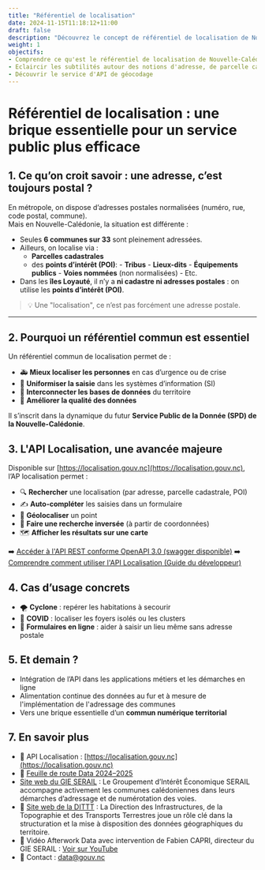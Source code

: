 ```yaml
---
title: "Référentiel de localisation"
date: 2024-11-15T11:18:12+11:00
draft: false
description: "Découvrez le concept de référentiel de localisation de Nouvelle-Calédonie"
weight: 1
objectifs:
- Comprendre ce qu'est le référentiel de localisation de Nouvelle-Calédonie
- Eclaircir les subtilités autour des notions d'adresse, de parcelle cadastrale, de POI
- Découvrir le service d'API de géocodage
---
```



# Référentiel de localisation : une brique essentielle pour un service public plus efficace

## 1. Ce qu’on croit savoir : une adresse, c’est toujours postal ?

En métropole, on dispose d’adresses postales normalisées (numéro, rue, code postal, commune).  
Mais en Nouvelle-Calédonie, la situation est différente :

- Seules **6 communes sur 33** sont pleinement adressées.
- Ailleurs, on localise via :
  - **Parcelles cadastrales**
  - des **points d’intérêt (POI)**:
        - **Tribus**
        - **Lieux-dits**
        - **Équipements publics**
        - **Voies nommées** (non normalisées)
        - Etc.
- Dans les **îles Loyauté**, il n’y a **ni cadastre ni adresses postales** : on utilise les **points d’intérêt (POI)**.

> 💡 Une "localisation", ce n’est pas forcément une adresse postale.

---

## 2. Pourquoi un référentiel commun est essentiel

Un référentiel commun de localisation permet de :

- 🚑 **Mieux localiser les personnes** en cas d’urgence ou de crise
- 🧩 **Uniformiser la saisie** dans les systèmes d’information (SI)
- 🔄 **Interconnecter les bases de données** du territoire
- 🧹 **Améliorer la qualité des données**

Il s’inscrit dans la dynamique du futur **Service Public de la Donnée (SPD) de la Nouvelle-Calédonie**.


## 3. L'API Localisation, une avancée majeure

Disponible sur [https://localisation.gouv.nc](https://localisation.gouv.nc), l’AP localisation permet :

- 🔍 **Rechercher** une localisation (par adresse, parcelle cadastrale, POI)
- ✍️ **Auto-compléter** les saisies dans un formulaire
- 📍 **Géolocaliser** un point
- 🔁 **Faire une recherche inversée** (à partir de coordonnées)
- 🗺️ **Afficher les résultats sur une carte**

➡️ [Accéder à l'API REST conforme OpenAPI 3.0 (swagger disponible)](https://localisation.gouv.nc/api/openapi)
➡️ [Comprendre comment utiliser l'API Localisation (Guide du développeur)](https://guide.data.gouv.nc/guide-du-developpeur/API-localisation/)


## 4. Cas d’usage concrets

- 🌪️ **Cyclone** : repérer les habitations à secourir
- 🦠 **COVID** : localiser les foyers isolés ou les clusters
- 🏢 **Formulaires en ligne** : aider à saisir un lieu même sans adresse postale


## 5. Et demain ?

- Intégration de l’API dans les applications métiers et les démarches en ligne
- Alimentation continue des données au fur et à mesure de l'implémentation de l'adressage des communes
- Vers une brique essentielle d’un **commun numérique territorial**


## 7. En savoir plus

- 🔗 API Localisation : [https://localisation.gouv.nc](https://localisation.gouv.nc)
- 📘 [Feuille de route Data 2024–2025](https://drive.google.com/file/d/1XC_C2qcxsaH5Gj5XCH29STr6oIyKFBvo/view?usp=sharing)
- [Site web du GIE SERAIL](https://www.serail.nc/) : Le Groupement d’Intérêt Économique SERAIL accompagne activement les communes calédoniennes dans leurs démarches d’adressage et de numérotation des voies.
- 🤝 [Site web de la DITTT](https://dittt.gouv.nc/information-geographique/en-savoir-plus/cadastre-et-inventaire-parcellaire) : La Direction des Infrastructures, de la Topographie et des Transports Terrestres joue un rôle clé dans la structuration et la mise à disposition des données géographiques du territoire.
- 🎥 Vidéo Afterwork Data avec intervention de Fabien CAPRI, directeur du GIE SERAIL : [Voir sur YouTube](https://www.youtube.com/watch?v=HQaQj8_NQt4)
- 📧 Contact : [data@gouv.nc](mailto:data@gouv.nc)
